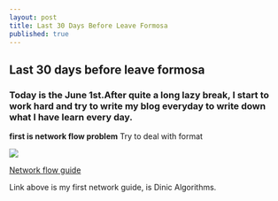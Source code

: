 ```yaml
---
layout: post
title: Last 30 Days Before Leave Formosa
published: true
---
```



## Last 30 days before leave formosa
### Today is the June 1st.After quite a long lazy break, I start to work hard and try to write my blog everyday to write down what I have learn every day.

**first is network flow problem**
Try to deal with format

![]({{site.baseurl}}/http://img1.imgtn.bdimg.com/it/u=2520671006,2051174757&fm=21&gp=0.jpg)

[Network flow guide](http://comzyh.com/blog/archives/568/)

Link above is my first network guide, is Dinic Algorithms.
